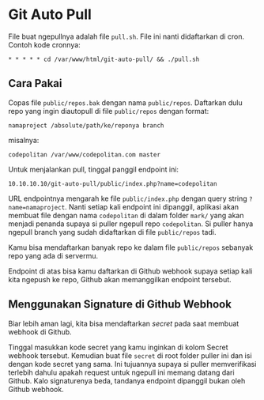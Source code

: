 # Git Auto Pull

File buat ngepullnya adalah file `pull.sh`. File ini nanti didaftarkan di cron. Contoh kode cronnya:

```
* * * * * cd /var/www/html/git-auto-pull/ && ./pull.sh
```

## Cara Pakai

Copas file `public/repos.bak` dengan nama `public/repos`.
Daftarkan dulu repo yang ingin diautopull di file `public/repos` dengan format:

```
namaproject /absolute/path/ke/reponya branch
```

misalnya:

```
codepolitan /var/www/codepolitan.com master
```

Untuk menjalankan pull, tinggal panggil endpoint ini:

`10.10.10.10/git-auto-pull/public/index.php?name=codepolitan`

URL endpointnya mengarah ke file `public/index.php` dengan query string `?name=namaproject`.
Nanti setiap kali endpoint ini dipanggil, aplikasi akan membuat file dengan nama `codepolitan` di dalam folder `mark/` yang akan menjadi penanda supaya si puller ngepull repo `codepolitan`. Si puller hanya ngepull branch yang sudah didaftarkan di file `public/repos` tadi.

Kamu bisa mendaftarkan banyak repo ke dalam file `public/repos` sebanyak repo yang ada di servermu.

Endpoint di atas bisa kamu daftarkan di Github webhook supaya setiap kali kita ngepush ke repo, Github akan memanggilkan endpoint tersebut.

## Menggunakan Signature di Github Webhook

Biar lebih aman lagi, kita bisa mendaftarkan _secret_ pada saat membuat webhook di Github.

[](https://docs.github.com/assets/cb-11570/images/webhook_secret_token.png)

Tinggal masukkan kode secret yang kamu inginkan di kolom Secret webhook tersebut. Kemudian buat file `secret` di root folder puller ini dan isi dengan kode secret yang sama. Ini tujuannya supaya si puller memverifikasi terlebih dahulu apakah request untuk ngepull ini memang datang dari Github. Kalo signaturenya beda, tandanya endpoint dipanggil bukan oleh Github webhook.